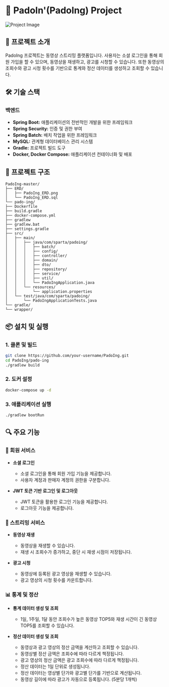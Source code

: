 # 🌊 PadoIn'(PadoIng) Project

![Project Image](https://i.imgur.com/4wYiECq.jpeg)

## 📜 프로젝트 소개

PadoIng 프로젝트는 동영상 스트리밍 플랫폼입니다. 사용자는 소셜 로그인을 통해 회원 가입을 할 수 있으며, 동영상을 재생하고, 광고를 시청할 수 있습니다. 또한 동영상의 조회수와 광고 시청 횟수를 기반으로 통계와 정산 데이터를 생성하고 조회할 수 있습니다.

## 🛠 기술 스택

### 백엔드
- **Spring Boot:** 애플리케이션의 전반적인 개발을 위한 프레임워크
- **Spring Security:** 인증 및 권한 부여
- **Spring Batch:** 배치 작업을 위한 프레임워크
- **MySQL:** 관계형 데이터베이스 관리 시스템
- **Gradle:** 프로젝트 빌드 도구
- **Docker, Docker Compose:** 애플리케이션 컨테이너화 및 배포

## 📂 프로젝트 구조

```
PadoIng-master/
├── ERD/
│   ├── PadoIng_ERD.png
│   └── PadoIng_ERD.sql
└── pado-ing/
├── Dockerfile
├── build.gradle
├── docker-compose.yml
├── gradlew
├── gradlew.bat
├── settings.gradle
├── src/
│   ├── main/
│   │   ├── java/com/sparta/padoing/
│   │   │   ├── batch/
│   │   │   ├── config/
│   │   │   ├── controller/
│   │   │   ├── domain/
│   │   │   ├── dto/
│   │   │   ├── repository/
│   │   │   ├── service/
│   │   │   ├── util/
│   │   │   └── PadoIngApplication.java
│   │   └── resources/
│   │       └── application.properties
│   └── test/java/com/sparta/padoing/
│       └── PadoIngApplicationTests.java
└── gradle/
└── wrapper/
```

## 📦 설치 및 실행

### 1. 클론 및 빌드

```bash
git clone https://github.com/your-username/PadoIng.git
cd PadoIng/pado-ing
./gradlew build
```

### 2. 도커 설정

```bash
docker-compose up -d
```

### 3. 애플리케이션 실행

```bash
./gradlew bootRun
```

## 🔍 주요 기능

### 👤 회원 서비스

- **소셜 로그인**
  - 소셜 로그인을 통해 회원 가입 기능을 제공합니다.
  - 사용자 계정과 판매자 계정의 권한을 구분합니다.

- **JWT 토큰 기반 로그인 및 로그아웃**
  - JWT 토큰을 활용한 로그인 기능을 제공합니다.
  - 로그아웃 기능을 제공합니다.

### 🎥 스트리밍 서비스

- **동영상 재생**
  - 동영상을 재생할 수 있습니다.
  - 재생 시 조회수가 증가하고, 중단 시 재생 시점이 저장됩니다.

- **광고 시청**
  - 동영상에 등록된 광고 영상을 재생할 수 있습니다.
  - 광고 영상의 시청 횟수를 카운트합니다.

### 📊 통계 및 정산

- **통계 데이터 생성 및 조회**
  - 1일, 1주일, 1달 동안 조회수가 높은 동영상 TOP5와 재생 시간이 긴 동영상 TOP5를 조회할 수 있습니다.

- **정산 데이터 생성 및 조회**
  - 동영상과 광고 영상의 정산 금액을 계산하고 조회할 수 있습니다.
  - 동영상별 정산 금액은 조회수에 따라 다르게 책정됩니다.
  - 광고 영상의 정산 금액은 광고 조회수에 따라 다르게 책정됩니다.
  - 정산 데이터는 1일 단위로 생성됩니다.
  - 정산 데이터는 영상별 단가와 광고별 단가를 기반으로 계산됩니다.
  - 동영상 길이에 따라 광고가 자동으로 등록됩니다. (5분당 1개씩)